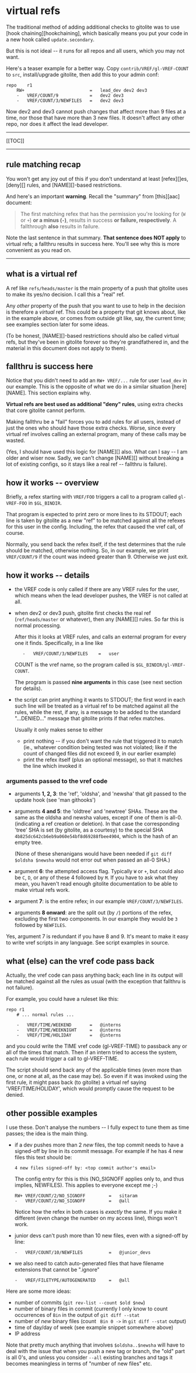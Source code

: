 # virtual refs

The traditional method of adding additional checks to gitolite was to use [hook
chaining][hookchaining], which basically means you put your code in a new
hook called `update.secondary`.

But this is not ideal -- it runs for all repos and all users, which you may
not want.

Here's a teaser example for a better way.  Copy `contrib/VREF/gl-VREF-COUNT`
to `src`, install/upgrade gitolite, then add this to your admin conf:

    repo    r1
        RW+                         =   lead_dev dev2 dev3
        -   VREF/COUNT/9            =   dev2 dev3
        -   VREF/COUNT/3/NEWFILES   =   dev2 dev3

Now dev2 and dev3 cannot push changes that affect more than 9 files at a time,
nor those that have more than 3 new files.  It doesn't affect any other repo,
nor does it affect the lead developer.

----

[[TOC]]

----

## rule matching recap

You won't get any joy out of this if you don't understand at least
[refex][]es, [deny][] rules, and [NAME][]-based restrictions.

And here's an important **warning**.  Recall the "summary" from [this][aac]
document:

>   The first matching refex that has the permission you're looking for (`W`
>   or `+`) **or a minus (`-`)**, results in success **or failure,
>   respectively**.  A fallthrough **also** results in failure.

Note the last sentence in that summary.  **That sentence does NOT apply** to
virtual refs; a fallthru results in success here.  You'll see why this is more
convenient as you read on.

----

## what is a virtual ref

A ref like `refs/heads/master` is the main property of a push that gitolite
uses to make its yes/no decision.  I call this a "real" ref.

Any *other* property of the push that you want to use to help in the decision
is therefore a *virtual* ref.  This could be a property that git knows about,
like in the example above, or comes from outside git like, say, the current
time; see examples section later for some ideas.

(To be honest, [NAME][]-based restrictions should also be called virtual refs,
but they've been in gitolite forever so they're grandfathered in, and the
material in this document does not apply to them).

## fallthru is success here

Notice that you didn't need to add an `RW+ VREF/...` rule for user `lead_dev`
in our example.  This is the opposite of what we do in a similar situation
[here][NAME].  This section explains why.

**Virtual refs are best used as additional "deny" rules**, using extra checks
that core gitolite cannot perform.

Making fallthru be a "fail" forces you to add rules for all users, instead of
just the ones who should have those extra checks.  Worse, since every virtual
ref involves calling an external program, many of these calls may be wasted.

(Yes, I should have used this logic for [NAME][] also.  What can I say -- I am
older and wiser now.  Sadly, we can't change [NAME][] without breaking a lot
of existing configs, so it stays like a real ref -- fallthru is failure).

## how it works -- overview

Briefly, a refex starting with `VREF/FOO` triggers a call to a program called
`gl-VREF-FOO` in `$GL_BINDIR`.

That program is expected to print zero or more lines to its STDOUT; each line
is taken by gitolite as a new "ref" to be matched against all the refexes for
this user in the config.  Including, the refex that caused the vref call, of
course.

Normally, you send back the refex itself, if the test determines that the rule
should be matched, otherwise nothing.  So, in our example, we print
`VREF/COUNT/9` if the count was indeed greater than 9.  Otherwise we just
exit.

## how it works -- details

  * the VREF code is only called if there are any VREF rules for the user,
    which means when the lead developer pushes, the VREF is not called at all.

  * when dev2 or dev3 push, gitolite first checks the real ref
    (`ref/heads/master` or whatever), then any [NAME][] rules.  So far this is
    normal processing.

    After this it looks at VREF rules, and calls an external program for every
    one it finds.  Specifically, in a line like

           -   VREF/COUNT/3/NEWFILES    =   user

    COUNT is the vref name, so the program called is
    `$GL_BINDIR/gl-VREF-COUNT`.

    The program is passed **nine arguments** in this case (see next section
    for details).

  * the script can print anything it wants to STDOUT; the first word in each
    such line will be treated as a virtual ref to be matched against all the
    rules, while the rest, if any, is a message to be added to the standard
    "...DENIED..." message that gitolite prints if that refex matches.

    Usually it only makes sense to either

      * print nothing -- if you don't want the rule that triggered it to match
        (ie., whatever condition being tested was not violated; like if the
        count of changed files did not exceed 9, in our earlier example)
      * print the refex itself (plus an optional message), so that it matches
        the line which invoked it

### arguments passed to the vref code

  * arguments **1, 2, 3**: the 'ref', 'oldsha', and 'newsha' that git passed
    to the update hook (see 'man githooks')

  * arguments **4 and 5**: the 'oldtree' and 'newtree' SHAs.  These are the
    same as the oldsha and newsha values, except if one of them is all-0.
    (indicating a ref creation or deletion).  In that case the corresponding
    'tree' SHA is set (by gitolite, as a courtesy) to the special SHA
    `4b825dc642cb6eb9a060e54bf8d69288fbee4904`, which is the hash of an empty
    tree.

    (None of these shenanigans would have been needed if `git diff $oldsha
    $newsha` would not error out when passed an all-0 SHA.)

  * argument **6**: the attempted access flag.  Typically `W` or `+`, but
    could also be `C`, `D`, or any of these 4 followed by `M`.  If you have to
    ask what they mean, you haven't read enough gitolite documentation to be
    able to make virtual refs work.

  * argument **7**: is the entire refex; in our example
    `VREF/COUNT/3/NEWFILES`.

  * arguments **8 onward**: are the split out (by `/`) portions of the refex,
    excluding the first two components.  In our example they would be `3`
    followed by `NEWFILES`.

Yes, argument 7 is redundant if you have 8 and 9.  It's meant to make it easy
to write vref scripts in any language.  See script examples in source.

## what (else) can the vref code pass back

Actually, the vref code can pass anything back; each line in its output will
be matched against all the rules as usual (with the exception that fallthru is
not failure).

For example, you could have a ruleset like this:

    repo r1
        # ... normal rules ...

        -   VREF/TIME/WEEKEND       =   @interns
        -   VREF/TIME/WEEKNIGHT     =   @interns
        -   VREF/TIME/HOLIDAY       =   @interns

and you could write the TIME vref code (gl-VREF-TIME) to passback any or all
of the times that match.  Then if an intern tried to access the system, each
rule would trigger a call to gl-VREF-TIME.

The script should send back any of the applicable times (even more than one,
or none at all, as the case may be).  So even if it was invoked using the
first rule, it might pass back (to gitolite) a virtual ref saying
'VREF/TIME/HOLIDAY', which would promptly cause the request to be denied.

## other possible examples

I use these.  Don't analyse the numbers -- I fully expect to tune them as time
passes; the idea is the main thing.

  * if a dev pushes more than 2 *new* files, the top commit needs to have a
    signed-off by line in its commit message.  For example if he has 4 new
    files this text should be:

        4 new files signed-off by: <top commit author's email>

    The config entry for this is this (NO_SIGNOFF applies only to, and thus
    implies, NEWFILES).  This applies to everyone except me ;-)

        RW+ VREF/COUNT/2/NO_SIGNOFF         =   sitaram
        -   VREF/COUNT/2/NO_SIGNOFF         =   @all

    Notice how the refex in both cases is *exactly* the same.  If you make it
    different (even change the number on my access line), things won't work.

  * junior devs can't push more than 10 new files, even with a signed-off by
    line:

        -   VREF/COUNT/10/NEWFILES          =   @junior_devs

  * we also need to catch auto-generated files that have filename extensions
    that cannot be ".ignore"

        -   VREF/FILETYPE/AUTOGENERATED     =   @all

Here are some more ideas:

  * number of commits (`git rev-list --count $old $new`)
  * number of binary files in commit (currently I only know to count
    occurrences of ` Bin ` in the output of `git diff --stat`
  * number of *new* binary files (count ` Bin 0 ->` in `git diff --stat`
    output)
  * time of day/day of week (see example snippet somewhere above)
  * IP address

Note that pretty much anything that involves `$oldsha..$newsha` will have to
deal with the issue that when you push a new tag or branch, the "old" part
is all 0's, and unless you consider `--all` existing branches and tags it
becomes meaningless in terms of "number of new files" etc.
